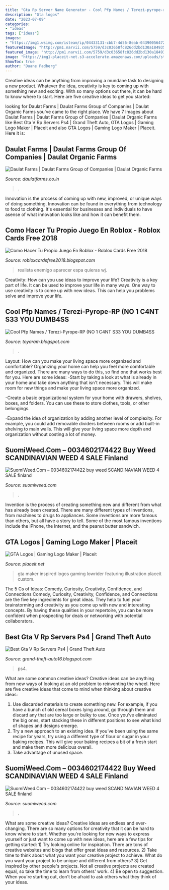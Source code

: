 ```yaml
---
title: "Gta Rp Server Name Generator - Cool Pfp Names / Terezi-pyrope-rp (no 1 C4nt S33 You Dumb4ss"
description: "Gta logos"
date: "2023-07-09"
categories:
- "ideas"
tags: ["ideas"]
images:
- "https://img1.wsimg.com/isteam/ip/04433131-cbb7-4d56-8eab-043900564722/logo/62182fd7-c82f-4299-b13b-37d25eb795ac.png/:/rs%3dw:1023%2ccg:true%2cm/rs%3dh:184/qt%3dq:95"
featuredImage: "http://pm1.narvii.com/5759/d3c03658fc826dd2bd130a184935e7edf8d5ead2_hq.jpg"
featured_image: "http://pm1.narvii.com/5759/d3c03658fc826dd2bd130a184935e7edf8d5ead2_hq.jpg"
image: "https://img1-placeit-net.s3-accelerate.amazonaws.com/uploads/stage/stage_image/55894/optimized_large_thumb_stage.jpg"
ShowToc: true
author: "Duane Padberg"
---
```



Creative ideas can be anything from improving a mundane task to designing a new product. Whatever the idea, creativity is key to coming up with something new and exciting. With so many options out there, it can be hard to know where to start. Here are five creative ideas to get you started:

	

		
looking for Daulat Farms | Daulat Farms Group of Companies | Daulat Organic Farms you've came to the right place. We have 7 Images about Daulat Farms | Daulat Farms Group of Companies | Daulat Organic Farms like Best Gta V Rp Servers Ps4 | Grand Theft Auto, GTA Logos | Gaming Logo Maker | Placeit and also GTA Logos | Gaming Logo Maker | Placeit. Here it is:
		
    
## Daulat Farms | Daulat Farms Group Of Companies | Daulat Organic Farms

<img loading=lazy src="https://img1.wsimg.com/isteam/ip/04433131-cbb7-4d56-8eab-043900564722/logo/62182fd7-c82f-4299-b13b-37d25eb795ac.png/:/rs%3dw:1023%2ccg:true%2cm/rs%3dh:184/qt%3dq:95" onerror="this.onerror=null;this.src='https://tse1.mm.bing.net/th?id=OIP.4goMGP7EBb-9ziGKOJwuGwHaCS&amp;pid=15.1';" alt="Daulat Farms | Daulat Farms Group of Companies | Daulat Organic Farms">

_Source: daulatfarms.co.in_

>. 

	

Innovation is the process of coming up with new, improved, or unique ways of doing something. Innovation can be found in everything from technology to food to clothing. It's essential for businesses and individuals to have asense of what innovation looks like and how it can benefit them.

    
## Como Hacer Tu Propio Juego En Roblox - Roblox Cards Free 2018

<img loading=lazy src="https://i.ytimg.com/vi/wj_4sXWjVGQ/mqdefault.jpg" onerror="this.onerror=null;this.src='https://tse4.mm.bing.net/th?id=OIP.JpyHupqIkVlghOgJ06n7GgAAAA&amp;pid=15.1';" alt="Como Hacer Tu Propio Juego En Roblox - Roblox Cards Free 2018">

_Source: robloxcardsfree2018.blogspot.com_

>realista enemigo aparecer espa quieras wj. 

	

Creativity: How can you use ideas to improve your life?
Creativity is a key part of life. It can be used to improve your life in many ways. One way to use creativity is to come up with new ideas. This can help you problems solve and improve your life.

    
## Cool Pfp Names / Terezi-Pyrope-RP (NO 1 C4NT S33 YOU DUMB4SS

<img loading=lazy src="http://pm1.narvii.com/5759/d3c03658fc826dd2bd130a184935e7edf8d5ead2_hq.jpg" onerror="this.onerror=null;this.src='https://tse3.mm.bing.net/th?id=OIP.nkfuOw5_r97zLDM-4ho_JAHaLH&amp;pid=15.1';" alt="Cool Pfp Names / Terezi-Pyrope-RP (NO 1 C4NT S33 YOU DUMB4SS">

_Source: toyaram.blogspot.com_

>. 

	

Layout: How can you make your living space more organized and comfortable?
Organizing your home can help you feel more comfortable and organized. There are many ways to do this, so find one that works best for you. Here are some ideas:
-Start by taking a look at what is already in your home and take down anything that isn't necessary. This will make room for new things and make your living space more organized.

-Create a basic organizational system for your home with drawers, shelves, boxes, and folders. You can use these to store clothes, tools, or other belongings.

-Expand the idea of organization by adding another level of complexity. For example, you could add removable dividers between rooms or add built-in shelving to main walls. This will give your living space more depth and organization without costing a lot of money.

    
## SuomiWeed.Com – 0034602174422 Buy Weed SCANDINAVIAN WEED 4 SALE Finland

<img loading=lazy src="https://suomiweed.com/wp-content/uploads/2021/03/g52bf59592a34f6b1a572da7b4ddf8e9dddcb7048ad97062aefe2fe486c35a9db409c457e1f7ac42632259488944f6b0f_640_hip-hop.jpg" onerror="this.onerror=null;this.src='https://tse4.mm.bing.net/th?id=OIP.goqgoCoyPdEMdXWDPaQAhQHaE7&amp;pid=15.1';" alt="SuomiWeed.Com – 0034602174422 buy weed SCANDINAVIAN WEED 4 SALE finland">

_Source: suomiweed.com_

>. 

	

Invention is the process of creating something new and different from what has already been created. There are many different types of inventions, from machines to drugs to appliances. Some inventions are more famous than others, but all have a story to tell. Some of the most famous inventions include the iPhone, the Internet, and the peanut butter sandwich.

    
## GTA Logos | Gaming Logo Maker | Placeit

<img loading=lazy src="https://img1-placeit-net.s3-accelerate.amazonaws.com/uploads/stage/stage_image/55894/optimized_large_thumb_stage.jpg" onerror="this.onerror=null;this.src='https://tse4.mm.bing.net/th?id=OIP.wDq3wcNXeCIn65M64LdUEAAAAA&amp;pid=15.1';" alt="GTA Logos | Gaming Logo Maker | Placeit">

_Source: placeit.net_

>gta maker inspired logos gaming lowrider featuring illustration placeit custom. 

	

The 5 Cs of Ideas: Comedy, Curiosity, Creativity, Confidence, and Connections
Comedy, Curiosity, Creativity, Confidence, and Connections are the five key ingredients for great ideas. They help to fuel your brainstorming and creativity as you come up with new and interesting concepts. By having these qualities in your repertoire, you can be more confident when prospecting for deals or networking with potential collaborators.

    
## Best Gta V Rp Servers Ps4 | Grand Theft Auto

<img loading=lazy src="https://i.pinimg.com/originals/91/ed/e6/91ede64e18d85c953081923a4f11e7eb.png" onerror="this.onerror=null;this.src='https://tse3.mm.bing.net/th?id=OIP.GseD27GWHlX99PVCzDPjlQHaEK&amp;pid=15.1';" alt="Best Gta V Rp Servers Ps4 | Grand Theft Auto">

_Source: grand-theft-auto16.blogspot.com_

>ps4. 

	

What are some common creative ideas?
Creative ideas can be anything from new ways of looking at an old problem to reinventing the wheel. Here are five creative ideas that come to mind when thinking about creative ideas: 
1. Use discarded materials to create something new. For example, if you have a bunch of old cereal boxes lying around, go through them and discard any that are too large or bulky to use. Once you’ve eliminated the big ones, start stacking these in different positions to see what kind of shapes and designs emerge.
2. Try a new approach to an existing idea. If you’ve been using the same recipe for years, try using a different type of flour or sugar in your baking recipes. This will give your baking recipes a bit of a fresh start and make them more delicious overall.
3. Take advantage of unused space.

    
## SuomiWeed.Com – 0034602174422 Buy Weed SCANDINAVIAN WEED 4 SALE Finland

<img loading=lazy src="https://suomiweed.com/wp-content/plugins/gtranslate/flags/48/no.png" onerror="this.onerror=null;this.src='https://tse2.mm.bing.net/th?id=OIP.f6O5WMpB3ys34HIiIo9CDwAAAA&amp;pid=15.1';" alt="SuomiWeed.Com – 0034602174422 buy weed SCANDINAVIAN WEED 4 SALE finland">

_Source: suomiweed.com_

>. 

	

What are some creative ideas?
Creative ideas are endless and ever-changing. There are so many options for creativity that it can be hard to know where to start. Whether you're looking for new ways to express yourself or just want to come up with new ideas, here are a few tips for getting started: 1) Try looking online for inspiration. There are tons of creative websites and blogs that offer great ideas and resources. 2) Take time to think about what you want your creative project to achieve. What do you want your project to be unique and different from others? 3) Get inspired by other people's projects. Not all creative projects are created equal, so take the time to learn from others' work. 4) Be open to suggestion. When you're starting out, don't be afraid to ask others what they think of your ideas.

